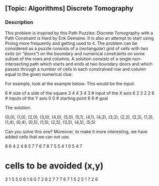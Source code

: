 ## [Topic: Algorithms] Discrete Tomography

### Description
This problem is inspired by this Path Puzzles: Discrete Tomography with a Path Constraint is Hard by Erik Demaine. It is also an attempt to start using Prolog more frequently and getting used to it.
The problem can be considered as a puzzle consists of a (rectangular) grid of cells with two exits (or “doors”) on the boundary and numerical constraints on some subset of the rows and columns. A solution consists of a single non-intersecting path which starts and ends at two boundary doors and which passes through a number of cells in each constrained row and column equal to the given numerical clue.

For example, look at the example below:
This would be the input:

6 # size of a side of the square
3 4 4 3 4 3 # input of the X axis
6 2 3 2 2 6 # inputs of the Y axis
0 0 # starting point
6 6 # goal


The solution:

(0,0), (1,0), (2,0), (3,0), (4,0), (5,0), (5,1), (4,1), (4,2), (3,2), (2,2), (2,3), (1,3), (1,4), (0,4), (0,5), (1,5), (2,5), (3,5), (4,5), (5,5)


Can you solve this one? Moreover, to make it more interesting, we have added cells that we can not use.

8
6 4 2 4 8 5 7 7
6 7 8 7 5 5 4 1
0 5
4 7
# cells to be avoided (x,y)
3 1 
5 5 
0 6
1 6 
0 7
2 6 
2 7
7 7 
6 7
1 5
2 5
1 7
2 6
